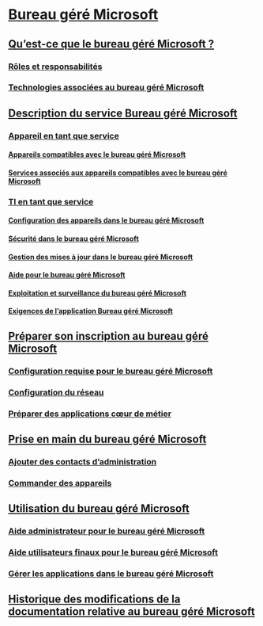 # [Bureau géré Microsoft](index.yml)
## [Qu’est-ce que le bureau géré Microsoft ?](intro/index.md)
### [Rôles et responsabilités](intro/roles-and-responsibilities.md)
### [Technologies associées au bureau géré Microsoft](intro/technologies.md)
## [Description du service Bureau géré Microsoft](service-description/index.md)
### [Appareil en tant que service](service-description/daas.md)
#### [Appareils compatibles avec le bureau géré Microsoft](service-description/device-list.md)
#### [Services associés aux appareils compatibles avec le bureau géré Microsoft](service-description/device-services.md)
### [TI en tant que service](service-description/itaas.md)
#### [Configuration des appareils dans le bureau géré Microsoft](service-description/device-policies.md)
#### [Sécurité dans le bureau géré Microsoft](service-description/security.md)
#### [Gestion des mises à jour dans le bureau géré Microsoft](service-description/updates.md)
#### [Aide pour le bureau géré Microsoft](service-description/support.md)
#### [Exploitation et surveillance du bureau géré Microsoft](service-description/operations-and-monitoring.md)
#### [Exigences de l’application Bureau géré Microsoft](service-description/mmd-app-requirements.md)
## [Préparer son inscription au bureau géré Microsoft](get-ready/index.md)
### [Configuration requise pour le bureau géré Microsoft](get-ready/prerequisites.md)
### [Configuration du réseau](get-ready/network.md)
### [Préparer des applications cœur de métier](get-ready/apps.md)
## [Prise en main du bureau géré Microsoft](get-started/index.md)
### [Ajouter des contacts d’administration](get-started/add-admin-contacts.md)
### [Commander des appareils](get-started/devices.md)
## [Utilisation du bureau géré Microsoft](working-with-managed-desktop/index.md)
### [Aide administrateur pour le bureau géré Microsoft](working-with-managed-desktop/admin-support.md)
### [Aide utilisateurs finaux pour le bureau géré Microsoft](working-with-managed-desktop/end-user-support.md)
### [Gérer les applications dans le bureau géré Microsoft](working-with-managed-desktop/manage-apps.md)
## [Historique des modifications de la documentation relative au bureau géré Microsoft](change-history-managed-desktop.md)

